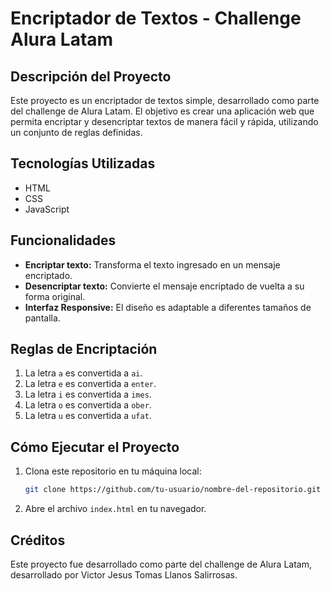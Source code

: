 # Encriptador de Textos - Challenge Alura Latam

## Descripción del Proyecto

Este proyecto es un encriptador de textos simple, desarrollado como parte del challenge de Alura Latam. El objetivo es crear una aplicación web que permita encriptar y desencriptar textos de manera fácil y rápida, utilizando un conjunto de reglas definidas.

## Tecnologías Utilizadas

- HTML
- CSS
- JavaScript

## Funcionalidades

- **Encriptar texto:** Transforma el texto ingresado en un mensaje encriptado.
- **Desencriptar texto:** Convierte el mensaje encriptado de vuelta a su forma original.
- **Interfaz Responsive:** El diseño es adaptable a diferentes tamaños de pantalla.

## Reglas de Encriptación

1. La letra `a` es convertida a `ai`.
2. La letra `e` es convertida a `enter`.
3. La letra `i` es convertida a `imes`.
4. La letra `o` es convertida a `ober`.
5. La letra `u` es convertida a `ufat`.

## Cómo Ejecutar el Proyecto

1. Clona este repositorio en tu máquina local:
    ```bash
    git clone https://github.com/tu-usuario/nombre-del-repositorio.git
    ```
2. Abre el archivo `index.html` en tu navegador.

## Créditos

Este proyecto fue desarrollado como parte del challenge de Alura Latam, desarrollado por Victor Jesus Tomas Llanos Salirrosas.

